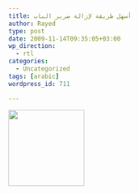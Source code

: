 ```yaml
---
title: أسهل طريقة لإزالة صرير الباب
author: Rayed
type: post
date: 2009-11-14T09:35:05+03:00
wp_direction:
  - rtl
categories:
  - Uncategorized
tags: [arabic]  
wordpress_id: 711

---
```

<a href="http://twitpic.com/pbmqm" ><img src="http://twitpic.com/show/thumb/pbmqm.jpg" width="150" height="150" alt=""/></a>

